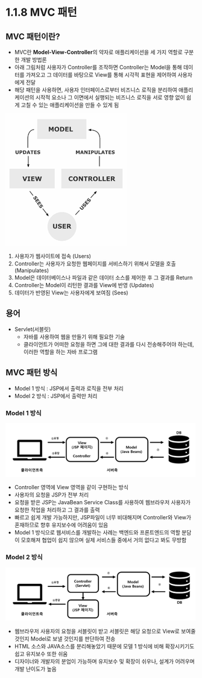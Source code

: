 # 1.1.8 MVC 패턴

## MVC 패턴이란?

- MVC란 **Model-View-Controller**의 약자로 애플리케이션을 세 가지 역할로 구분한 개발 방법론
- 아래 그림처럼 사용자가 Controller를 조작하면 Controller는 Model을 통해 데이터를 가져오고 그 데이터를 바탕으로 View를 통해 시각적 표현을 제어하여 사용자에게 전달
- 해당 패턴을 사용하면, 사용자 인터페이스로부터 비즈니스 로직을 분리하여 애플리케이션의 시작적 요소나 그 이면에서 실행되는 비즈니스 로직을 서로 영향 없이 쉽게 고칠 수 있는 애플리케이션을 만들 수 있게 됨

![Alt text](../../img/MVCpattern.png)

1. 사용자가 웹사이트에 접속 (Users)
2. Controller는 사용자가 요청한 웹페이지를 서비스하기 위해서 모델을 호출 (Manipulates)
3. Model은 데이터베이스나 파일과 같은 데이터 소스를 제어한 후 그 결과를 Return
4. Controller는 Model이 리턴한 결과를 View에 반영 (Updates)
5. 데이터가 반영된 View는 사용자에게 보여짐 (Sees)

## 용어
- Servlet(서블릿)
  - 자바를 사용하여 웹을 만들기 위해 필요한 기술
  - 클라이언트가 어떠한 요청을 하면 그에 대한 결과를 다시 전송해주어야 하는데, 이러한 역할을 하는 자바 프로그램



## MVC 패턴 방식
- Model 1 방식 : JSP에서 출력과 로직을 전부 처리
- Model 2 방식 : JSP에서 출력만 처리

### Model 1 방식

![Alt text](../../img/MVC_model1.png)
- Controller 영역에 View 영역을 같이 구현하는 방식
- 사용자의 요청을 JSP가 전부 처리
- 요청을 받은 JSP는 JavaBean Service Class를 사용하여 웹브라우저 사용자가 요청한 작업을 처리하고 그 결과를 출력
- 빠르고 쉽게 개발 가능하지만, JSP파일이 너무 비대해지며 Controller와 View가 혼재하므로 향후 유지보수에 어려움이 있음
- Model 1 방식으로 웹서비스를 개발하는 사례는 백엔드와 프론트엔드의 역할 분담이 모호해져 협업이 쉽지 않으며 실제 서비스들 중에서 거의 없다고 봐도 무방함


### Model 2 방식

![Alt text](../../img/MVC_model2.png)
- 웹브라우저 사용자의 요청을 서블릿이 받고 서블릿은 해당 요청으로 View로 보여줄 것인지 Model로 보낼 것인지를 판단하여 전송
- HTML 소스와 JAVA소스를 분리해놓았기 때문에 모델 1 방식에 비해 확장시키기도 쉽고 유지보수 또한 쉬움
- 디자이너와 개발자의 분업이 가능하며 유지보수 및 확장이 쉬우나, 설계가 어려우며 개발 난이도가 높음



